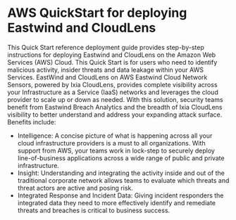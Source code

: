 # AWS QuickStart for deploying Eastwind and CloudLens
This Quick Start reference deployment guide provides step-by-step instructions for deploying Eastwind and CloudLens on the Amazon Web Services (AWS) Cloud.
This Quick Start is for users who need to identify malicious activity, insider threats and data leakage within your AWS Services.
EastWind and CloudLens on AWS
Eastwind Cloud Network Sensors, powered by Ixia CloudLens, provides complete visibility across your Infrastructure as a Service (IaaS) networks and leverages the cloud provider to scale up or down as needed.  With this solution, security teams benefit from Eastwind Breach Analytics and the breadth of Ixia CloudLens visibility to better understand and address your expanding attack surface.
Benefits include:
* Intelligence: A concise picture of what is happening across all your cloud infrastructure providers is a must to all organizations.  With support from AWS, your teams work in lock-step to securely deploy line-of-business applications across a wide range of public and private infrastructure.
* Insight: Understanding and integrating the activity inside and out of the traditional corporate network allows teams to evaluate which threats and threat actors are active and posing risk.
* Integrated Response and Incident Data: Giving incident responders the integrated data they need to more effectively identify and remediate threats and breaches is critical to business success.
